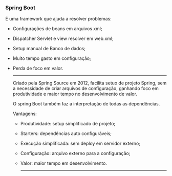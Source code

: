 ### Spring Boot

É uma framework que ajuda a resolver problemas: 

* Configurações de beans em arquivos xml;

* Dispatcher Servlet e view resolver em web.xml;

* Setup manual de Banco de dados;

* Muito tempo gasto em configuração;

* Perda de foco em valor.

  ****

  Criado pela Spring Source em 2012, facilita setuo de projeto Spring, sem a necessidade de criar arquivos de configuração, ganhando foco em produtividade e maior tempo no desenvolvimento de valor.

  O spring Boot também faz a interpretação de todas as dependências.

  Vantagens:

  * Produtividade: setup simplificado de projeto;
  
  * Starters: dependências auto configuráveis;
  
  * Execução simplificada: sem deploy em servidor externo;
  
  * Configuração: arquivo externo para a configuração;
  
  * Valor: maior tempo em desenvolvimento. 
  
    ****
  
    